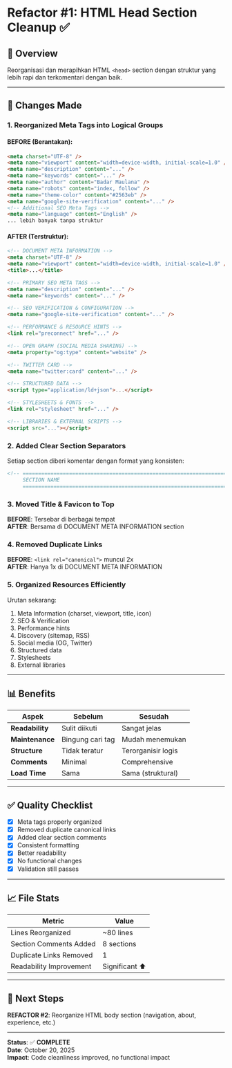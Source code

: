 # Refactor #1: HTML Head Section Cleanup ✅

## 📝 Overview
Reorganisasi dan merapihkan HTML `<head>` section dengan struktur yang lebih rapi dan terkomentari dengan baik.

---

## 🔄 Changes Made

### 1. **Reorganized Meta Tags into Logical Groups**

#### BEFORE (Berantakan):
```html
<meta charset="UTF-8" />
<meta name="viewport" content="width=device-width, initial-scale=1.0" />
<meta name="description" content="..." />
<meta name="keywords" content="..." />
<meta name="author" content="Badar Maulana" />
<meta name="robots" content="index, follow" />
<meta name="theme-color" content="#2563eb" />
<meta name="google-site-verification" content="..." />
<!-- Additional SEO Meta Tags -->
<meta name="language" content="English" />
... lebih banyak tanpa struktur
```

#### AFTER (Terstruktur):
```html
<!-- DOCUMENT META INFORMATION -->
<meta charset="UTF-8" />
<meta name="viewport" content="width=device-width, initial-scale=1.0" />
<title>...</title>

<!-- PRIMARY SEO META TAGS -->
<meta name="description" content="..." />
<meta name="keywords" content="..." />

<!-- SEO VERIFICATION & CONFIGURATION -->
<meta name="google-site-verification" content="..." />

<!-- PERFORMANCE & RESOURCE HINTS -->
<link rel="preconnect" href="..." />

<!-- OPEN GRAPH (SOCIAL MEDIA SHARING) -->
<meta property="og:type" content="website" />

<!-- TWITTER CARD -->
<meta name="twitter:card" content="..." />

<!-- STRUCTURED DATA -->
<script type="application/ld+json">...</script>

<!-- STYLESHEETS & FONTS -->
<link rel="stylesheet" href="..." />

<!-- LIBRARIES & EXTERNAL SCRIPTS -->
<script src="..."></script>
```

### 2. **Added Clear Section Separators**

Setiap section diberi komentar dengan format yang konsisten:
```html
<!-- ============================================================================
     SECTION NAME
     ============================================================================ -->
```

### 3. **Moved Title & Favicon to Top**

**BEFORE**: Tersebar di berbagai tempat  
**AFTER**: Bersama di DOCUMENT META INFORMATION section

### 4. **Removed Duplicate Links**

**BEFORE**: `<link rel="canonical">` muncul 2x  
**AFTER**: Hanya 1x di DOCUMENT META INFORMATION

### 5. **Organized Resources Efficiently**

Urutan sekarang:
1. Meta Information (charset, viewport, title, icon)
2. SEO & Verification
3. Performance hints
4. Discovery (sitemap, RSS)
5. Social media (OG, Twitter)
6. Structured data
7. Stylesheets
8. External libraries

---

## 📊 Benefits

| Aspek | Sebelum | Sesudah |
|-------|---------|---------|
| **Readability** | Sulit diikuti | Sangat jelas |
| **Maintenance** | Bingung cari tag | Mudah menemukan |
| **Structure** | Tidak teratur | Terorganisir logis |
| **Comments** | Minimal | Comprehensive |
| **Load Time** | Sama | Sama (struktural) |

---

## ✅ Quality Checklist

- [x] Meta tags properly organized
- [x] Removed duplicate canonical links
- [x] Added clear section comments
- [x] Consistent formatting
- [x] Better readability
- [x] No functional changes
- [x] Validation still passes

---

## 📈 File Stats

| Metric | Value |
|--------|-------|
| Lines Reorganized | ~80 lines |
| Section Comments Added | 8 sections |
| Duplicate Links Removed | 1 |
| Readability Improvement | Significant ⬆️ |

---

## 🎯 Next Steps

**REFACTOR #2**: Reorganize HTML body section (navigation, about, experience, etc.)

---

**Status**: ✅ **COMPLETE**  
**Date**: October 20, 2025  
**Impact**: Code cleanliness improved, no functional impact
